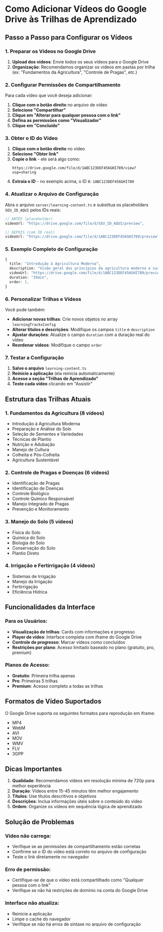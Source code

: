 # Como Adicionar Vídeos do Google Drive às Trilhas de Aprendizado

## Passo a Passo para Configurar os Vídeos

### 1. Preparar os Vídeos no Google Drive

1. **Upload dos vídeos**: Envie todos os seus vídeos para o Google Drive
2. **Organização**: Recomendamos organizar os vídeos em pastas por trilha (ex: "Fundamentos da Agricultura", "Controle de Pragas", etc.)

### 2. Configurar Permissões de Compartilhamento

Para cada vídeo que você deseja adicionar:

1. **Clique com o botão direito** no arquivo de vídeo
2. **Selecione "Compartilhar"**
3. **Clique em "Alterar para qualquer pessoa com o link"**
4. **Defina as permissões como "Visualizador"**
5. **Clique em "Concluído"**

### 3. Obter o ID do Vídeo

1. **Clique com o botão direito** no vídeo
2. **Selecione "Obter link"**
3. **Copie o link** - ele será algo como:
   ```
   https://drive.google.com/file/d/1ABC123DEF456GHI789/view?usp=sharing
   ```
4. **Extraia o ID** - no exemplo acima, o ID é: `1ABC123DEF456GHI789`

### 4. Atualizar o Arquivo de Configuração

Abra o arquivo `server/learning-content.ts` e substitua os placeholders `SEU_ID_AQUI` pelos IDs reais:

```typescript
// ANTES (placeholder)
videoUrl: "https://drive.google.com/file/d/SEU_ID_AQUI/preview",

// DEPOIS (com ID real)
videoUrl: "https://drive.google.com/file/d/1ABC123DEF456GHI789/preview",
```

### 5. Exemplo Completo de Configuração

```typescript
{
  title: "Introdução à Agricultura Moderna",
  description: "Visão geral dos princípios da agricultura moderna e sustentável",
  videoUrl: "https://drive.google.com/file/d/1ABC123DEF456GHI789/preview",
  duration: "35min",
  order: 1,
}
```

### 6. Personalizar Trilhas e Vídeos

Você pode também:

- **Adicionar novas trilhas**: Crie novos objetos no array `learningTracksConfig`
- **Alterar títulos e descrições**: Modifique os campos `title` e `description`
- **Ajustar durações**: Atualize o campo `duration` com a duração real do vídeo
- **Reordenar vídeos**: Modifique o campo `order`

### 7. Testar a Configuração

1. **Salve o arquivo** `learning-content.ts`
2. **Reinicie a aplicação** (ela reinicia automaticamente)
3. **Acesse a seção "Trilhas de Aprendizado"**
4. **Teste cada vídeo** clicando em "Assistir"

## Estrutura das Trilhas Atuais

### 1. Fundamentos da Agricultura (8 vídeos)
- Introdução à Agricultura Moderna
- Preparação e Análise do Solo
- Seleção de Sementes e Variedades
- Técnicas de Plantio
- Nutrição e Adubação
- Manejo de Cultura
- Colheita e Pós-Colheita
- Agricultura Sustentável

### 2. Controle de Pragas e Doenças (6 vídeos)
- Identificação de Pragas
- Identificação de Doenças
- Controle Biológico
- Controle Químico Responsável
- Manejo Integrado de Pragas
- Prevenção e Monitoramento

### 3. Manejo do Solo (5 vídeos)
- Física do Solo
- Química do Solo
- Biologia do Solo
- Conservação do Solo
- Plantio Direto

### 4. Irrigação e Fertirrigação (4 vídeos)
- Sistemas de Irrigação
- Manejo da Irrigação
- Fertirrigação
- Eficiência Hídrica

## Funcionalidades da Interface

### Para os Usuários:
- **Visualização de trilhas**: Cards com informações e progresso
- **Player de vídeo**: Interface completa com iframe do Google Drive
- **Controle de progresso**: Marcar vídeos como concluídos
- **Restrições por plano**: Acesso limitado baseado no plano (gratuito, pro, premium)

### Planos de Acesso:
- **Gratuito**: Primeira trilha apenas
- **Pro**: Primeiras 5 trilhas
- **Premium**: Acesso completo a todas as trilhas

## Formatos de Vídeo Suportados

O Google Drive suporta os seguintes formatos para reprodução em iframe:
- MP4
- WebM
- AVI
- MOV
- WMV
- FLV
- 3GPP

## Dicas Importantes

1. **Qualidade**: Recomendamos vídeos em resolução mínima de 720p para melhor experiência
2. **Duração**: Vídeos entre 15-45 minutos têm melhor engajamento
3. **Títulos**: Use títulos descritivos e objetivos
4. **Descrições**: Inclua informações úteis sobre o conteúdo do vídeo
5. **Ordem**: Organize os vídeos em sequência lógica de aprendizado

## Solução de Problemas

### Vídeo não carrega:
- Verifique se as permissões de compartilhamento estão corretas
- Confirme se o ID do vídeo está correto no arquivo de configuração
- Teste o link diretamente no navegador

### Erro de permissão:
- Certifique-se de que o vídeo está compartilhado como "Qualquer pessoa com o link"
- Verifique se não há restrições de domínio na conta do Google Drive

### Interface não atualiza:
- Reinicie a aplicação
- Limpe o cache do navegador
- Verifique se não há erros de sintaxe no arquivo de configuração